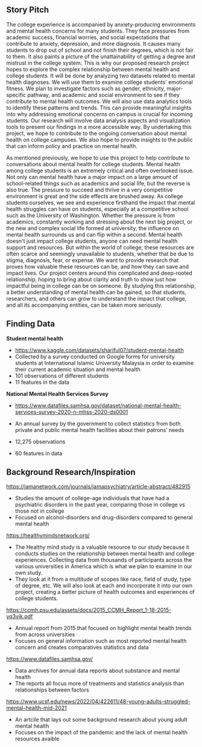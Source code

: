 ## Story Pitch

The college experience is accompanied by anxiety-producing environments and mental health concerns for many students. They face pressures from academic success, financial worries, and social expectations that contribute to anxiety, depression, and more diagnosis. It causes many students to drop out of school and not finish their degrees, which is not fair to them. It also paints a picture of the unattainability of getting a degree and mistrust in the college system. This is why our proposed research project hopes to explore the complex relationship between mental health and college students. It will be done by analyzing two datasets related to mental health diagnoses. We will use them to examine college students' emotional fitness. We plan to investigate factors such as gender, ethnicity, major-specific pathway, and academic and social environment to see if they contribute to mental health outcomes. We will also use data analytics tools to identify these patterns and trends. This can provide meaningful insights into why addressing emotional concerns on campus is crucial for incoming students. Our research will involve data analysis aspects and visualization tools to present our findings in a more accessible way. By undertaking this project, we hope to contribute to the ongoing conversation about mental health on college campuses. We also hope to provide insights to the public that can inform policy and practice on mental health.


As mentioned previously, we hope to use this project to help contribute to conversations about mental health for college students. Mental health among college students is an extremely critical and often overlooked issue. Not only can mental health have a major impact on a large amount of school-related things such as academics and social life, but the reverse is also true. The pressure to succeed and thrive in a very competitive environment is great and the side effects are brushed away. As college students ourselves, we see and experience firsthand the impact that mental health struggles can have on students, especially at a competitive school such as the University of Washington. Whether the pressure is from academics, constantly working and stressing about the next big project, or the new and complex social life formed at university, the influence on mental health surrounds us and can flip within a second. Mental health doesn't just impact college students, anyone can need mental health support and resources. But within the world of college, these resources are often scarce and seemingly unavailable to students, whether that be due to stigma, diagnosis, fear, or expense. We want to provide research that proves how valuable these resources can be, and how they can save and impact lives. Our project centers around this complicated and deep-rooted relationship, hoping to bring about clarity and truth to show just how impactful being in college can be on someone. By studying this relationship, a better understanding of mental health can be gained, so that students, researchers, and others can grow to understand the impact that college, and all its accompanying entities, can be taken more seriously.


## Finding Data
**Student mental health**
- https://www.kaggle.com/datasets/shariful07/student-mental-health
- Collected by a survey conducted on Google forms for university students at International Islamic University Malaysia in order to examine their current academic situation and mental health
- 101 observations of different students 
- 11 features in the data

**National Mental Health Services Survey**
- https://www.datafiles.samhsa.gov/dataset/national-mental-health-services-survey-2020-n-mhss-2020-ds0001 

- An annual survey by the government to collect statistics from both private and public mental health facilities about their patrons’ needs
- 12,275 observations 
- 60 features in data


## Background Research/Inspiration
https://jamanetwork.com/journals/jamapsychiatry/article-abstract/482915

- Studies the amount of college-age individuals that have had a psychiatric disorders in the past year, comparing those in college vs those not in college
- Focused on alcohol-disorders and drug-disorders compared to general mental health

https://healthymindsnetwork.org/
- The Healthy mind study is a valuable resource to our study because it conducts studies on the relationship between mental health and college experiences. Collecting data from thousands of participants across the various universities in America which is what we plan to examine in our own study.
- They look at it from a multitude of scopes like race, field of study, type of degree, etc. We will also look at each and incorporate it into our own project, creating a better picture of health outcomes and experiences of college students.

https://ccmh.psu.edu/assets/docs/2015_CCMH_Report_1-18-2015-yq3vik.pdf 
- Annual report from 2015 that focused on highlight mental health trends from across universities
- Focuses on general information such as most reported mental health concern and creates comparatives statistics and data

https://www.datafiles.samhsa.gov/ 
- Data archives for annual data reports about substance and mental health 
- The reports all focus more of treatments and statistics analysis than relationships between factors

https://www.ucsf.edu/news/2022/04/422611/48-young-adults-struggled-mental-health-mid-2021
- An artcile that lays out some background research about young adult mental health
- Focuses on the impact of the pandemic and the lack of mental health resources avaible
